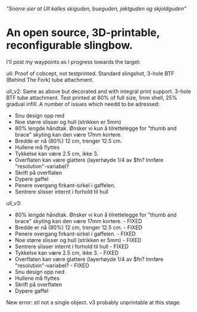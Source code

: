 *"Snorre sier at Ull kalles skiguden, bueguden, jaktguden og skjoldguden"*
# An open source, 3D-printable, reconfigurable slingbow. 

I'll post my waypoints as I progress towards the target:

ull: Proof of cobcept, not testprinted. Standard slingshot, 3-hole BTF (Behind The Fork) tube attachment. 

ull_v2: Same as above but decorated and with integral print support. 3-hole BTF tube attachment.
Test printed at 80% of full size, 1mm shell, 25% gradual infill. A number of issues which needd to be adressed:
- Snu design opp ned
- Noe større slisser og hull (strikken er 5mm)
- 80% lengde håndtak. Ønsker vi kun å tilrettelegge for "thumb and brace" skyting kan den være 17mm kortere.
- Bredde er nå (80%) 12 cm, trenger 12.5 cm.
- Hullene må flyttes
- Tykkelse kan være 2.5 cm, ikke 3.
- Overflaten kan være glattere (layerhøyde 1/4 av $fn? Innføre "resolution"-variabel?
- Skrift på overflaten
- Dypere gaffel
- Penere overgang firkant-sirkel i gaffelen.
- Sentrere slisser internt i forhold til hull

ull_v3: 
- 80% lengde håndtak. Ønsker vi kun å tilrettelegge for "thumb and brace" skyting kan den være 17mm kortere. - FIXED
- Bredde er nå (80%) 12 cm, trenger 12.5 cm. - FIXED
- Penere overgang firkant-sirkel i gaffelen. - FIXED
- Noe større slisser og hull (strikken er 5mm) - FIXED
- Sentrere slisser internt i forhold til hull - FIXED
- Tykkelse kan være 2.5 cm, ikke 3. - FIXED
- Overflaten kan være glattere (layerhøyde 1/4 av $fn? Innføre "resolution"-variabel? - FIXED
- Snu design opp ned
- Hullene må flyttes
- Skrift på overflaten
- Dypere gaffel

New error: stl not a single object. v3 probably unprintable at this stage.  
